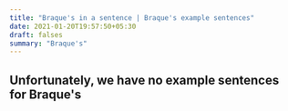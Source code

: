 ```yaml
---
title: "Braque's in a sentence | Braque's example sentences"
date: 2021-01-20T19:57:50+05:30
draft: falses
summary: "Braque's"
---
```

## Unfortunately, we have no example sentences for Braque's                 
